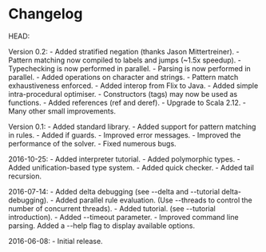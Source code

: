 # Changelog

HEAD:


Version 0.2:
    - Added stratified negation (thanks Jason Mittertreiner).
    - Pattern matching now compiled to labels and jumps (~1.5x speedup).
    - Typechecking is now performed in parallel.
    - Parsing is now performed in parallel.
    - Added operations on character and strings.
    - Pattern match exhaustiveness enforced.
    - Added interop from Flix to Java.
    - Added simple intra-procedural optimiser.
    - Constructors (tags) may now be used as functions.
    - Added references (ref and deref).
    - Upgrade to Scala 2.12.
    - Many other small improvements.

Version 0.1:
    - Added standard library.
    - Added support for pattern matching in rules.
    - Added if guards.
    - Improved error messages.
    - Improved the performance of the solver.
    - Fixed numerous bugs.

2016-10-25:
    - Added interpreter tutorial.
    - Added polymorphic types.
    - Added unification-based type system.
    - Added quick checker.
    - Added tail recursion.

2016-07-14:
    - Added delta debugging (see --delta and --tutorial delta-debugging).
    - Added parallel rule evaluation. (Use --threads to control the number of concurrent threads).
    - Added tutorial. (see --tutorial introduction).
    - Added --timeout parameter.
    - Improved command line parsing. Added a --help flag to display available options.

2016-06-08: 
    - Initial release.